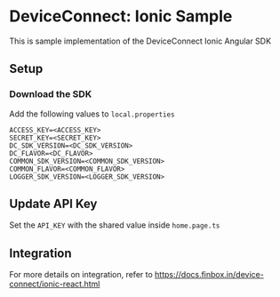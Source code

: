 # DeviceConnect: Ionic Sample

This is sample implementation of the DeviceConnect Ionic Angular SDK

## Setup

### Download the SDK

Add the following values to `local.properties`

```properties
ACCESS_KEY=<ACCESS_KEY>
SECRET_KEY=<SECRET_KEY>
DC_SDK_VERSION=<DC_SDK_VERSION>
DC_FLAVOR=<DC_FLAVOR>
COMMON_SDK_VERSION=<COMMON_SDK_VERSION>
COMMON_FLAVOR=<COMMON_FLAVOR>
LOGGER_SDK_VERSION=<LOGGER_SDK_VERSION>
```

## Update API Key

Set the `API_KEY` with the shared value inside `home.page.ts`

## Integration

For more details on integration, refer to <https://docs.finbox.in/device-connect/ionic-react.html>
